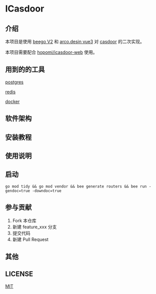 # ICasdoor

## 介绍

本项目是使用 [beego V2](https://github.com/beego/beego) 和 [arco.desin vue3](https://arco.design/) 对 [casdoor](https://github.com/casbin/casdoor) 的二次实现。

本项目需要配合 [hopomi/icasdoor-web](https://github.com/hopomi/icasdoor-web) 使用。

## 用到的的工具

[postgres]()

[redis]()

[docker]()

## 软件架构

## 安装教程

## 使用说明

## 启动

    go mod tidy && go mod vendor && bee generate routers && bee run -gendoc=true -downdoc=true

## 参与贡献

1. Fork 本仓库
2. 新建 feature_xxx 分支
3. 提交代码
4. 新建 Pull Request

## 其他

## LICENSE

[MIT](LICENSE)

